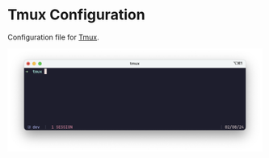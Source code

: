 # Tmux Configuration

Configuration file for [Tmux](https://github.com/tmux/tmux/wiki).

![preview][preview]

[preview]: ./preview.png
